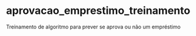 # aprovacao_emprestimo_treinamento
Treinamento de algoritmo para prever se aprova ou não um empréstimo

